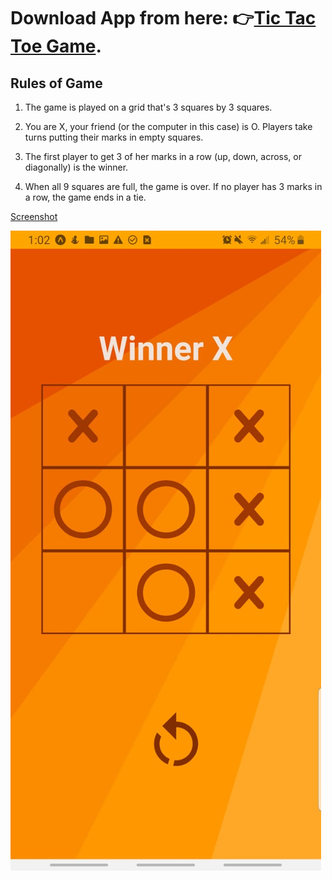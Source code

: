 # Download App from here: 👉[Tic Tac Toe Game](https://drive.google.com/file/d/1qIoiIFBImQGkUSWx24io3THAly4MKtA0/view?usp=sharing).

## Rules of Game

1. The game is played on a grid that's 3 squares by 3 squares.

2. You are X, your friend (or the computer in this case) is O. Players take turns putting their marks in empty squares.

3. The first player to get 3 of her marks in a row (up, down, across, or diagonally) is the winner.

4. When all 9 squares are full, the game is over. If no player has 3 marks in a row, the game ends in a tie.


[Screenshot](https://github.com/indiedanish/TicTacToe/blob/main/Tic%20Tac%20Toe.jpeg)

![alt text](https://github.com/indiedanish/TicTacToe/blob/main/Tic%20Tac%20Toe.jpeg)

